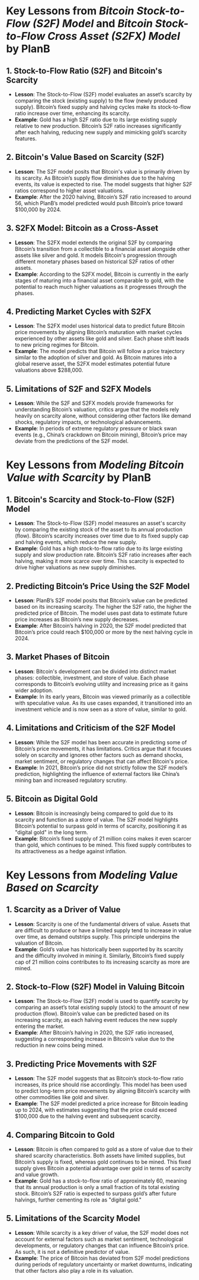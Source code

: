 # Key Lessons from *Bitcoin Stock-to-Flow (S2F) Model* and *Bitcoin Stock-to-Flow Cross Asset (S2FX) Model* by PlanB

## 1. Stock-to-Flow Ratio (S2F) and Bitcoin's Scarcity
- **Lesson**: The Stock-to-Flow (S2F) model evaluates an asset’s scarcity by comparing the stock (existing supply) to the flow (newly produced supply). Bitcoin’s fixed supply and halving cycles make its stock-to-flow ratio increase over time, enhancing its scarcity.
- **Example**: Gold has a high S2F ratio due to its large existing supply relative to new production. Bitcoin’s S2F ratio increases significantly after each halving, reducing new supply and mimicking gold’s scarcity features.

## 2. Bitcoin's Value Based on Scarcity (S2F)
- **Lesson**: The S2F model posits that Bitcoin's value is primarily driven by its scarcity. As Bitcoin’s supply flow diminishes due to the halving events, its value is expected to rise. The model suggests that higher S2F ratios correspond to higher asset valuations.
- **Example**: After the 2020 halving, Bitcoin’s S2F ratio increased to around 56, which PlanB’s model predicted would push Bitcoin’s price toward $100,000 by 2024.

## 3. S2FX Model: Bitcoin as a Cross-Asset
- **Lesson**: The S2FX model extends the original S2F by comparing Bitcoin’s transition from a collectible to a financial asset alongside other assets like silver and gold. It models Bitcoin's progression through different monetary phases based on historical S2F ratios of other assets.
- **Example**: According to the S2FX model, Bitcoin is currently in the early stages of maturing into a financial asset comparable to gold, with the potential to reach much higher valuations as it progresses through the phases.

## 4. Predicting Market Cycles with S2FX
- **Lesson**: The S2FX model uses historical data to predict future Bitcoin price movements by aligning Bitcoin’s maturation with market cycles experienced by other assets like gold and silver. Each phase shift leads to new pricing regimes for Bitcoin.
- **Example**: The model predicts that Bitcoin will follow a price trajectory similar to the adoption of silver and gold. As Bitcoin matures into a global reserve asset, the S2FX model estimates potential future valuations above $288,000.

## 5. Limitations of S2F and S2FX Models
- **Lesson**: While the S2F and S2FX models provide frameworks for understanding Bitcoin’s valuation, critics argue that the models rely heavily on scarcity alone, without considering other factors like demand shocks, regulatory impacts, or technological advancements.
- **Example**: In periods of extreme regulatory pressure or black swan events (e.g., China’s crackdown on Bitcoin mining), Bitcoin’s price may deviate from the predictions of the S2F model.
# Key Lessons from *Modeling Bitcoin Value with Scarcity* by PlanB

## 1. Bitcoin's Scarcity and Stock-to-Flow (S2F) Model
- **Lesson**: The Stock-to-Flow (S2F) model measures an asset's scarcity by comparing the existing stock of the asset to its annual production (flow). Bitcoin’s scarcity increases over time due to its fixed supply cap and halving events, which reduce the new supply.
- **Example**: Gold has a high stock-to-flow ratio due to its large existing supply and slow production rate. Bitcoin’s S2F ratio increases after each halving, making it more scarce over time. This scarcity is expected to drive higher valuations as new supply diminishes.

## 2. Predicting Bitcoin’s Price Using the S2F Model
- **Lesson**: PlanB’s S2F model posits that Bitcoin’s value can be predicted based on its increasing scarcity. The higher the S2F ratio, the higher the predicted price of Bitcoin. The model uses past data to estimate future price increases as Bitcoin’s new supply decreases.
- **Example**: After Bitcoin’s halving in 2020, the S2F model predicted that Bitcoin’s price could reach $100,000 or more by the next halving cycle in 2024.

## 3. Market Phases of Bitcoin
- **Lesson**: Bitcoin's development can be divided into distinct market phases: collectible, investment, and store of value. Each phase corresponds to Bitcoin’s evolving utility and increasing price as it gains wider adoption.
- **Example**: In its early years, Bitcoin was viewed primarily as a collectible with speculative value. As its use cases expanded, it transitioned into an investment vehicle and is now seen as a store of value, similar to gold.

## 4. Limitations and Criticism of the S2F Model
- **Lesson**: While the S2F model has been accurate in predicting some of Bitcoin’s price movements, it has limitations. Critics argue that it focuses solely on scarcity and ignores other factors such as demand shocks, market sentiment, or regulatory changes that can affect Bitcoin's price.
- **Example**: In 2021, Bitcoin’s price did not strictly follow the S2F model’s prediction, highlighting the influence of external factors like China’s mining ban and increased regulatory scrutiny.

## 5. Bitcoin as Digital Gold
- **Lesson**: Bitcoin is increasingly being compared to gold due to its scarcity and function as a store of value. The S2F model highlights Bitcoin’s potential to surpass gold in terms of scarcity, positioning it as "digital gold" in the long term.
- **Example**: Bitcoin’s fixed supply of 21 million coins makes it even scarcer than gold, which continues to be mined. This fixed supply contributes to its attractiveness as a hedge against inflation.

# Key Lessons from *Modeling Value Based on Scarcity*

## 1. Scarcity as a Driver of Value
- **Lesson**: Scarcity is one of the fundamental drivers of value. Assets that are difficult to produce or have a limited supply tend to increase in value over time, as demand outstrips supply. This principle underpins the valuation of Bitcoin.
- **Example**: Gold’s value has historically been supported by its scarcity and the difficulty involved in mining it. Similarly, Bitcoin’s fixed supply cap of 21 million coins contributes to its increasing scarcity as more are mined.

## 2. Stock-to-Flow (S2F) Model in Valuing Bitcoin
- **Lesson**: The Stock-to-Flow (S2F) model is used to quantify scarcity by comparing an asset’s total existing supply (stock) to the amount of new production (flow). Bitcoin’s value can be predicted based on its increasing scarcity, as each halving event reduces the new supply entering the market.
- **Example**: After Bitcoin’s halving in 2020, the S2F ratio increased, suggesting a corresponding increase in Bitcoin’s value due to the reduction in new coins being mined.

## 3. Predicting Price Movements with S2F
- **Lesson**: The S2F model suggests that as Bitcoin’s stock-to-flow ratio increases, its price should rise accordingly. This model has been used to predict long-term price movements by aligning Bitcoin’s scarcity with other commodities like gold and silver.
- **Example**: The S2F model predicted a price increase for Bitcoin leading up to 2024, with estimates suggesting that the price could exceed $100,000 due to the halving event and subsequent scarcity.

## 4. Comparing Bitcoin to Gold
- **Lesson**: Bitcoin is often compared to gold as a store of value due to their shared scarcity characteristics. Both assets have limited supplies, but Bitcoin’s supply is fixed, whereas gold continues to be mined. This fixed supply gives Bitcoin a potential advantage over gold in terms of scarcity and value growth.
- **Example**: Gold has a stock-to-flow ratio of approximately 60, meaning that its annual production is only a small fraction of its total existing stock. Bitcoin’s S2F ratio is expected to surpass gold’s after future halvings, further cementing its role as "digital gold."

## 5. Limitations of the Scarcity Model
- **Lesson**: While scarcity is a key driver of value, the S2F model does not account for external factors such as market sentiment, technological developments, or regulatory changes that can influence Bitcoin’s price. As such, it is not a definitive predictor of value.
- **Example**: The price of Bitcoin has deviated from S2F model predictions during periods of regulatory uncertainty or market downturns, indicating that other factors also play a role in its valuation.
